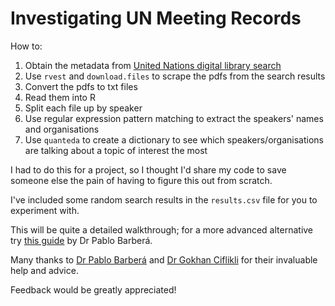 # Investigating UN Meeting Records

How to:

1. Obtain the metadata from [United Nations digital library search](https://digitallibrary.un.org)
2. Use `rvest` and `download.files` to scrape the pdfs from the search results
3. Convert the pdfs to txt files
4. Read them into R
5. Split each file up by speaker
6. Use regular expression pattern matching to extract the speakers' names and organisations
7. Use `quanteda` to create a dictionary to see which speakers/organisations are talking about a topic of interest the most

I had to do this for a project, so I thought I'd share my code to save someone else the pain of having to figure this out from scratch.

I've included some random search results in the `results.csv` file for you to experiment with.

This will be quite a detailed walkthrough; for a more advanced alternative try [this guide](http://pablobarbera.com/ECPR-SC104/code/11-data-in-PDFs.html) by Dr Pablo Barberá.

Many thanks to [Dr Pablo Barberá](http://pablobarbera.com) and [Dr Gokhan Ciflikli](https://www.gokhan.io/) for their invaluable help and advice.

Feedback would be greatly appreciated!
